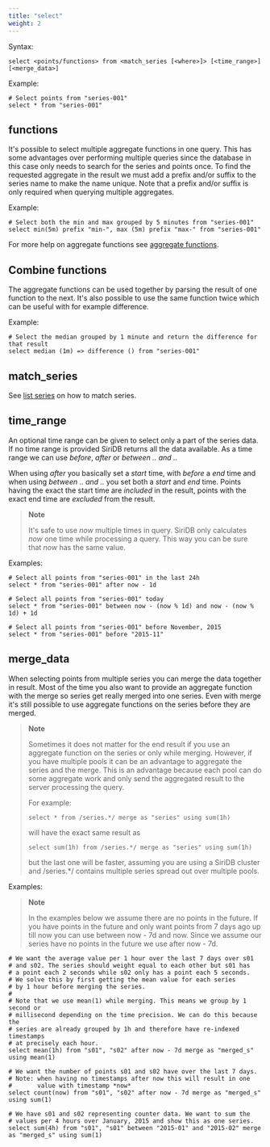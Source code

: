```yaml
---
title: "select"
weight: 2
---
```


Syntax:

	select <points/functions> from <match_series [<where>]> [<time_range>] [<merge_data>]

Example:

	# Select points from "series-001"
	select * from "series-001"

functions
---------
It's possible to select multiple aggregate functions in one query. This has some
advantages over performing multiple queries since the database in this case only
needs to search for the series and points once. To find the requested aggregate
in the result we must add a prefix and/or suffix to the series name to make the
name unique. Note that a prefix and/or suffix is only required when querying
multiple aggregates.

Example:

	# Select both the min and max grouped by 5 minutes from "series-001"
	select min(5m) prefix "min-", max (5m) prefix "max-" from "series-001"

For more help on aggregate functions see [aggregate functions](../aggregate_functions).

Combine functions
-----------------
The aggregate functions can be used together by parsing the result of one function
to the next. It's also possible to use the same function twice which can be
useful with for example difference.

Example:

	# Select the median grouped by 1 minute and return the difference for that result
	select median (1m) => difference () from "series-001"

match_series
------------
See [list series](../../series/list_series) on how to match series.

time_range
----------
An optional time range can be given to select only a part of the series data.
If no time range is provided SiriDB returns all the data available. As a time
range we can use *before*, *after* or *between .. and ..*

When using *after* you basically set a *start* time, with *before* a *end* time
and when using *between .. and ..* you set both a *start* and *end* time.
Points having the exact the start time are *included* in the result, points
with the exact end time are *excluded* from the result.

>**Note**
>
>It's safe to use *now* multiple times in query. SiriDB only calculates *now* one
>time while processing a query. This way you can be sure that *now* has the
>same value.

Examples:

	# Select all points from "series-001" in the last 24h
	select * from "series-001" after now - 1d

	# Select all points from "series-001" today
	select * from "series-001" between now - (now % 1d) and now - (now % 1d) + 1d

	# Select all points from "series-001" before November, 2015
	select * from "series-001" before "2015-11"

merge_data
----------
When selecting points from multiple series you can merge the data together in
result. Most of the time you also want to provide an aggregate function with the
merge so series get really merged into one series. Even with merge it's still
possible to use aggregate functions on the series before they are merged.

>**Note**
>
>Sometimes it does not matter for the end result if you use an aggregate
>function on the series or only while merging. However, if you have multiple
>pools it can be an advantage to aggregate the series and the merge. This is
>an advantage because each pool can do some aggregate work and only send the
>aggregated result to the server processing the query.
>
>For example:
>
>`select * from /series.*/ merge as "series" using sum(1h)`
>
>will have the exact same result as
>
>`select sum(1h) from /series.*/ merge as "series" using sum(1h)`
>
>but the last one will be faster, assuming you are using a SiriDB cluster and
>/series.*/ contains multiple series spread out over multiple pools.

Examples:

>**Note**
>
>In the examples below we assume there are no points in the future. If you have
>points in the future and only want points from 7 days ago up till now you can
>use between now - 7d and now. Since we assume our series have no points in the
>future we use after now - 7d.

	# We want the average value per 1 hour over the last 7 days over s01
	# and s02. The series should weight equal to each other but s01 has
	# a point each 2 seconds while s02 only has a point each 5 seconds.
	# We solve this by first getting the mean value for each series
	# by 1 hour before merging the series.
	#
	# Note that we use mean(1) while merging. This means we group by 1 second or
	# millisecond depending on the time precision. We can do this because the
	# series are already grouped by 1h and therefore have re-indexed timestamps
	# at precisely each hour.
	select mean(1h) from "s01", "s02" after now - 7d merge as "merged_s" using mean(1)

	# We want the number of points s01 and s02 have over the last 7 days.
	# Note: when having no timestamps after now this will result in one
	#       value with timestamp *now*
	select count(now) from "s01", "s02" after now - 7d merge as "merged_s" using sum(1)

	# We have s01 and s02 representing counter data. We want to sum the
	# values per 4 hours over January, 2015 and show this as one series.
	select sum(4h) from "s01", "s01" between "2015-01" and "2015-02" merge as "merged_s" using sum(1)
